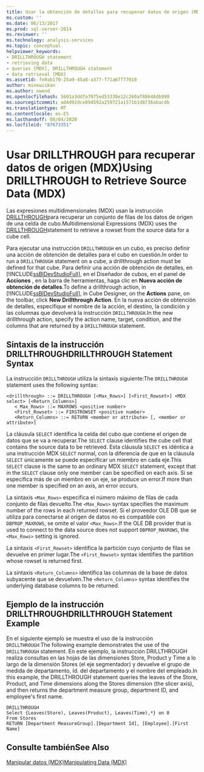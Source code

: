 ```yaml
---
title: Usar la obtención de detalles para recuperar datos de origen (MDX) | Microsoft Docs
ms.custom: ''
ms.date: 06/13/2017
ms.prod: sql-server-2014
ms.reviewer: ''
ms.technology: analysis-services
ms.topic: conceptual
helpviewer_keywords:
- DRILLTHROUGH statement
- retrieving data
- queries [MDX], DRILLTHROUGH statement
- data retrieval [MDX]
ms.assetid: fe0ab170-25a9-45a8-a377-f71a67f77018
author: minewiskan
ms.author: owend
ms.openlocfilehash: 5601a3ddfa7075ed53330e12c260af88648db990
ms.sourcegitcommit: ad4d92dce894592a259721a1571b1d8736abacdb
ms.translationtype: MT
ms.contentlocale: es-ES
ms.lasthandoff: 08/04/2020
ms.locfileid: "87673351"
---
```

# <a name="using-drillthrough-to-retrieve-source-data-mdx"></a><span data-ttu-id="391f7-102">Usar DRILLTHROUGH para recuperar datos de origen (MDX)</span><span class="sxs-lookup"><span data-stu-id="391f7-102">Using DRILLTHROUGH to Retrieve Source Data (MDX)</span></span>
  <span data-ttu-id="391f7-103">Las expresiones multidimensionales (MDX) usan la instrucción [DRILLTHROUGH](/sql/mdx/mdx-data-manipulation-drillthrough)para recuperar un conjunto de filas de los datos de origen de una celda de cubo.</span><span class="sxs-lookup"><span data-stu-id="391f7-103">Multidimensional Expressions (MDX) uses the [DRILLTHROUGH](/sql/mdx/mdx-data-manipulation-drillthrough)statement to retrieve a rowset from the source data for a cube cell.</span></span>  
  
 <span data-ttu-id="391f7-104">Para ejecutar una instrucción `DRILLTHROUGH` en un cubo, es preciso definir una acción de obtención de detalles para el cubo en cuestión.</span><span class="sxs-lookup"><span data-stu-id="391f7-104">In order to run a `DRILLTHROUGH` statement on a cube, a drillthrough action must be defined for that cube.</span></span> <span data-ttu-id="391f7-105">Para definir una acción de obtención de detalles, en [!INCLUDE[ssBIDevStudioFull](../../../includes/ssbidevstudiofull-md.md)], en el Diseñador de cubos, en el panel de **Acciones** , en la barra de herramientas, haga clic en **Nueva acción de obtención de detalles**.</span><span class="sxs-lookup"><span data-stu-id="391f7-105">To define a drillthrough action, in [!INCLUDE[ssBIDevStudioFull](../../../includes/ssbidevstudiofull-md.md)], in Cube Designer, on the **Actions** pane, on the toolbar, click **New Drillthrough Action**.</span></span> <span data-ttu-id="391f7-106">En la nueva acción de obtención de detalles, especifique el nombre de la acción, el destino, la condición y las columnas que devolverá la instrucción `DRILLTHROUGH`.</span><span class="sxs-lookup"><span data-stu-id="391f7-106">In the new drillthrough action, specify the action name, target, condition, and the columns that are returned by a `DRILLTHROUGH` statement.</span></span>  
  
## <a name="drillthrough-statement-syntax"></a><span data-ttu-id="391f7-107">Sintaxis de la instrucción DRILLTHROUGH</span><span class="sxs-lookup"><span data-stu-id="391f7-107">DRILLTHROUGH Statement Syntax</span></span>  
 <span data-ttu-id="391f7-108">La instrucción `DRILLTHROUGH` utiliza la sintaxis siguiente:</span><span class="sxs-lookup"><span data-stu-id="391f7-108">The `DRILLTHROUGH` statement uses the following syntax:</span></span>  
  
```  
<drillthrough> ::= DRILLTHROUGH [<Max_Rows>] [<First_Rowset>] <MDX select> [<Return_Columns>]  
   < Max_Rows> ::= MAXROWS <positive number>  
   <First_Rowset> ::= FIRSTROWSET <positive number>  
   <Return_Columns> ::= RETURN <member or attribute> [, <member or attribute>]  
```  
  
 <span data-ttu-id="391f7-109">La cláusula `SELECT` identifica la celda del cubo que contiene el origen de datos que se va a recuperar.</span><span class="sxs-lookup"><span data-stu-id="391f7-109">The `SELECT` clause identifies the cube cell that contains the source data to be retrieved.</span></span> <span data-ttu-id="391f7-110">Esta cláusula `SELECT` es idéntica a una instrucción MDX `SELECT` normal, con la diferencia de que en la cláusula `SELECT` únicamente se puede especificar un miembro en cada eje.</span><span class="sxs-lookup"><span data-stu-id="391f7-110">This `SELECT` clause is the same to an ordinary MDX `SELECT` statement, except that in the `SELECT` clause only one member can be specified on each axis.</span></span> <span data-ttu-id="391f7-111">Si se especifica más de un miembro en un eje, se produce un error.</span><span class="sxs-lookup"><span data-stu-id="391f7-111">If more than one member is specified on an axis, an error occurs.</span></span>  
  
 <span data-ttu-id="391f7-112">La sintaxis `<Max_Rows>` especifica el número máximo de filas de cada conjunto de filas devuelto.</span><span class="sxs-lookup"><span data-stu-id="391f7-112">The `<Max_Rows>` syntax specifies the maximum number of the rows in each returned rowset.</span></span> <span data-ttu-id="391f7-113">Si el proveedor OLE DB que se utiliza para conectarse al origen de datos no es compatible con `DBPROP_MAXROWS`, se omite el valor `<Max_Rows>`.</span><span class="sxs-lookup"><span data-stu-id="391f7-113">If the OLE DB provider that is used to connect to the data source does not support `DBPROP_MAXROWS`, the `<Max_Rows>` setting is ignored.</span></span>  
  
 <span data-ttu-id="391f7-114">La sintaxis `<First_Rowset>` identifica la partición cuyo conjunto de filas se devuelve en primer lugar.</span><span class="sxs-lookup"><span data-stu-id="391f7-114">The `<First_Rowset>` syntax identifies the partition whose rowset is returned first.</span></span>  
  
 <span data-ttu-id="391f7-115">La sintaxis `<Return_Columns>` identifica las columnas de la base de datos subyacente que se devuelven.</span><span class="sxs-lookup"><span data-stu-id="391f7-115">The `<Return_Columns>` syntax identifies the underlying database columns to be returned.</span></span>  
  
## <a name="drillthrough-statement-example"></a><span data-ttu-id="391f7-116">Ejemplo de la instrucción DRILLTHROUGH</span><span class="sxs-lookup"><span data-stu-id="391f7-116">DRILLTHROUGH Statement Example</span></span>  
 <span data-ttu-id="391f7-117">En el siguiente ejemplo se muestra el uso de la instrucción `DRILLTHROUGH`:</span><span class="sxs-lookup"><span data-stu-id="391f7-117">The following example demonstrates the use of the `DRILLTHROUGH` statement.</span></span> <span data-ttu-id="391f7-118">En este ejemplo, la instrucción DRILLTHROUGH realiza consultas en las hojas de las dimensiones Store, Product y Time a lo largo de la dimensión Stores (el eje segmentador) y devuelve el grupo de medida de departamento, Id. del departamento y el nombre del empleado.</span><span class="sxs-lookup"><span data-stu-id="391f7-118">In this example, the DRILLTHROUGH statement queries the leaves of the Store, Product, and Time dimensions along the Stores dimension (the slicer axis), and then returns the department measure group, department ID, and employee's first name.</span></span>  
  
```  
DRILLTHROUGH  
Select {Leaves(Store), Leaves(Product), Leaves(Time),*} on 0  
From Stores  
RETURN [Department MeasureGroup].[Department Id], [Employee].[First Name]  
```  
  
## <a name="see-also"></a><span data-ttu-id="391f7-119">Consulte también</span><span class="sxs-lookup"><span data-stu-id="391f7-119">See Also</span></span>  
 [<span data-ttu-id="391f7-120">Manipular datos &#40;MDX&#41;</span><span class="sxs-lookup"><span data-stu-id="391f7-120">Manipulating Data &#40;MDX&#41;</span></span>](mdx-data-manipulation-manipulating-data.md)  
  
  
